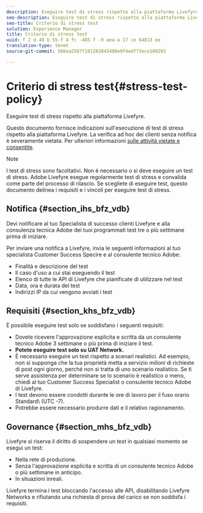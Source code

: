 ```yaml
---
description: Eseguire test di stress rispetto alla piattaforma Livefyre.
seo-description: Eseguire test di stress rispetto alla piattaforma Livefyre.
seo-title: Criterio di stress test
solution: Experience Manager
title: Criterio di stress test
uuid: f 2 d 49 b 55-f 4 fc -485 f -9 aea-a 17 ce 64813 ee
translation-type: tm+mt
source-git-commit: 566ea2587f101202045488e9f4edf73ece100293

---
```



# Criterio di stress test{#stress-test-policy}

Eseguire test di stress rispetto alla piattaforma Livefyre.

Questo documento fornisce indicazioni sull'esecuzione di test di stress rispetto alla piattaforma Livefyre. La verifica ad hoc dei clienti senza notifica è severamente vietata. Per ulteriori informazioni [sulle attività vietate e consentite](#c_stress_test_policy/section_mhs_bfz_vdb).

>[!NOTE]
>
>I test di stress sono facoltativi. Non è necessario o si deve eseguire un test di stress. Adobe Livefyre esegue regolarmente test di stress e convalida come parte del processo di rilascio. Se scegliete di eseguire test, questo documento delinea i requisiti e i vincoli per eseguire test di stress.

## Notifica {#section_ihs_bfz_vdb}

Devi notificare al tuo Specialista di successo clienti Livefyre e alla consulenza tecnica Adobe dei tuoi programmati test tre o più settimane prima di iniziare.

Per inviare una notifica a Livefyre, invia le seguenti informazioni al tuo specialista Customer Success Specire e al consulente tecnico Adobe:

* Finalità e descrizione del test
* Il caso d'uso a cui stai eseguendo il test
* Elenco di tutte le API di Livefyre che pianificate di utilizzare nel test
* Data, ora e durata del test
* Indirizzi IP da cui vengono avviati i test

## Requisiti {#section_khs_bfz_vdb}

È possibile eseguire test solo se soddisfano i seguenti requisiti:

* Dovete ricevere l'approvazione esplicita e scritta da un consulente tecnico Adobe 3 settimane o più prima di iniziare il test.
* **Potete eseguire test solo su UAT Network.**
* È necessario eseguire un test rispetto a scenari realistici. Ad esempio, non si supponga che la tua proprietà metta a servizio *milioni* di richieste di post ogni giorno, perché non si tratta di uno scenario realistico. Se ti serve assistenza per determinare se lo scenario è realistico o meno, chiedi al tuo Customer Success Specialist o consulente tecnico Adobe di Livefyre.
* I test devono essere condotti durante le ore di lavoro per il fuso orario Standard\ (UTC -7\).
* Potrebbe essere necessario produrre dati e il relativo ragionamento.

## Governance {#section_mhs_bfz_vdb}

Livefyre si riserva il diritto di sospendere un test in qualsiasi momento se esegui un test:

* Nella rete di produzione.
* Senza l'approvazione esplicita e scritta di un consulente tecnico Adobe o più settimane in anticipo.
* In situazioni inreali.

Livefyre termina i test bloccando l'accesso alle API, disabilitando Livefyre Networks e rifiutando una richiesta di prova del carico se non soddisfa i requisiti.
